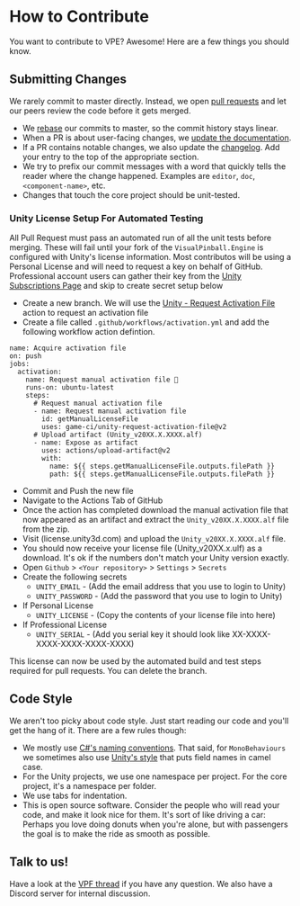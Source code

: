 # How to Contribute

You want to contribute to VPE? Awesome! Here are a few things you should know.

## Submitting Changes

We rarely commit to master directly. Instead, we open [pull requests](https://docs.github.com/en/free-pro-team@latest/github/collaborating-with-issues-and-pull-requests/about-pull-requests)
and let our peers review the code before it gets merged.

- We [rebase](https://git-scm.com/book/en/v2/Git-Branching-Rebasing) our commits to master, so the commit history stays linear.
- When a PR is about user-facing changes, we [update the documentation](https://github.com/freezy/VisualPinball.Engine/wiki/Documentation#bigger-changes-or-new-content).
- If a PR contains notable changes, we also update the [changelog](CHANGELOG.md). Add your entry to the top of the appropriate section.
- We try to prefix our commit messages with a word that quickly tells the reader where the change happened. Examples are `editor`, `doc`, `<component-name>`, etc.
- Changes that touch the core project should be unit-tested. 

### Unity License Setup For Automated Testing

All Pull Request must pass an automated run of all the unit tests before merging. These will fail until your fork of the `VisualPinball.Engine` is configured with Unity's license information.
Most contributos will be using a Personal License and will need to request a key on behalf of GitHub. Professional account users can gather their key from the [Unity Subscriptions Page](https://id.unity.com/en/subscriptions) and skip to create secret setup below

- Create a new branch. We will use the [Unity - Request Activation File](https://github.com/marketplace/actions/unity-request-activation-file) action to request an activation file
- Create a file called `.github/workflows/activation.yml` and add the following workflow action defintion.
```
name: Acquire activation file
on: push
jobs:
  activation:
    name: Request manual activation file 🔑
    runs-on: ubuntu-latest
    steps:
      # Request manual activation file
      - name: Request manual activation file
        id: getManualLicenseFile
        uses: game-ci/unity-request-activation-file@v2
      # Upload artifact (Unity_v20XX.X.XXXX.alf)
      - name: Expose as artifact
        uses: actions/upload-artifact@v2
        with:
          name: ${{ steps.getManualLicenseFile.outputs.filePath }}
          path: ${{ steps.getManualLicenseFile.outputs.filePath }}
```
- Commit and Push the new file
- Navigate to the Actions Tab of GitHub
- Once the action has completed download the manual activation file that now appeared as an artifact and extract the `Unity_v20XX.X.XXXX.alf` file from the zip.
- Visit (license.unity3d.com) and upload the `Unity_v20XX.X.XXXX.alf` file.
- You should now receive your license file (Unity_v20XX.x.ulf) as a download. It's ok if the numbers don't match your Unity version exactly.
- Open `Github` > `<Your repository>` > `Settings` > `Secrets`
- Create the following secrets
  - `UNITY_EMAIL` - (Add the email address that you use to login to Unity)
  - `UNITY_PASSWORD` - (Add the password that you use to login to Unity)
- If Personal License
  - `UNITY_LICENSE` - (Copy the contents of your license file into here)
- If Professional License
  - `UNITY_SERIAL` - (Add you serial key it should look like XX-XXXX-XXXX-XXXX-XXXX-XXXX)
  
This license can now be used by the automated build and test steps required for pull requests. You can delete the branch.


## Code Style 

We aren't too picky about code style. Just start reading our code and you'll get the hang of it. There
are a few rules though:

- We mostly use [C#'s naming conventions](https://docs.microsoft.com/en-us/dotnet/standard/design-guidelines/naming-guidelines).
  That said, for `MonoBehaviours` we sometimes also use [Unity's style](https://github.com/raywenderlich/c-sharp-style-guide)
  that puts field names in camel case.
- For the Unity projects, we use one namespace per project. For the core project, it's a namespace per folder.  
- We use tabs for indentation.
- This is open source software. Consider the people who will read your code, and make it look nice for them. It's sort of like 
  driving a car: Perhaps you love doing donuts when you're alone, but with passengers the goal is to make the ride as smooth 
  as possible.

## Talk to us!

Have a look at the [VPF thread](https://www.vpforums.org/index.php?showtopic=43651) if you have any question. We also have a Discord
server for internal discussion.
